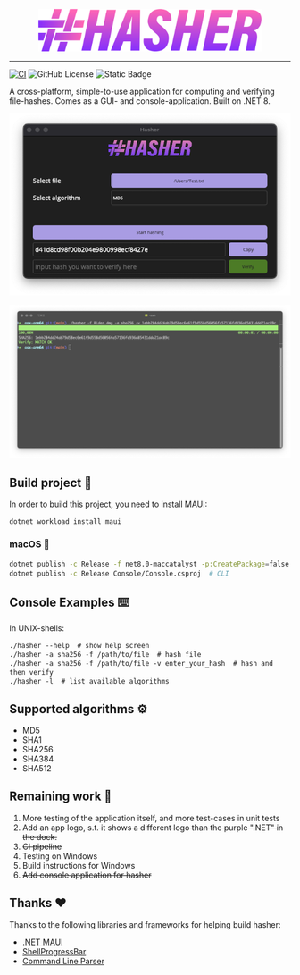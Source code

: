 <p align="center">
  <img src="docs/res/logo.png" style="width: 400px" />
</p>
<hr/>

[![CI](https://github.com/larsjuvik/hasher/actions/workflows/CI.yml/badge.svg)](https://github.com/larsjuvik/hasher/actions/workflows/CI.yml)
![GitHub License](https://img.shields.io/github/license/larsjuvik/hasher)
![Static Badge](https://img.shields.io/badge/made_with-C%23-blue)

A cross-platform, simple-to-use application for computing and verifying file-hashes.
Comes as a GUI- and console-application. Built on .NET 8.


<p align="center">
  <img src="docs/res/Hasher_GUI.png" style="width: 700px" />
</p>
<p align="center" >
  <img src="docs/res/Hasher_Console.png" style="width: 668px" />
</p>


## Build project :hammer:

In order to build this project, you need to install MAUI:

```shell
dotnet workload install maui
```

### macOS :apple:

```bash
dotnet publish -c Release -f net8.0-maccatalyst -p:CreatePackage=false Hasher/Hasher.csproj # GUI
dotnet publish -c Release Console/Console.csproj  # CLI
```

## Console Examples :keyboard:

In UNIX-shells:
```shell
./hasher --help  # show help screen
./hasher -a sha256 -f /path/to/file  # hash file
./hasher -a sha256 -f /path/to/file -v enter_your_hash  # hash and then verify
./hasher -l  # list available algorithms
```

## Supported algorithms :gear:

- MD5
- SHA1
- SHA256
- SHA384
- SHA512

## Remaining work 🚧

1. More testing of the application itself, and more test-cases in unit tests
2. ~~Add an app logo, s.t. it shows a different logo than the purple ".NET" in the dock.~~
3. ~~CI pipeline~~
4. Testing on Windows
5. Build instructions for Windows
6. ~~Add console application for hasher~~

## Thanks :heart:

Thanks to the following libraries and frameworks for helping build hasher:
* [.NET MAUI](https://github.com/dotnet/maui)
* [ShellProgressBar](https://github.com/Mpdreamz/shellprogressbar)
* [Command Line Parser](https://github.com/commandlineparser/commandline)
